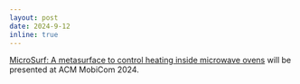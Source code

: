 ```yaml
---
layout: post
date: 2024-9-12
inline: true
---
```


<a href="/publications"> MicroSurf: A metasurface to control heating inside microwave ovens</a> will be presented at ACM MobiCom 2024.
